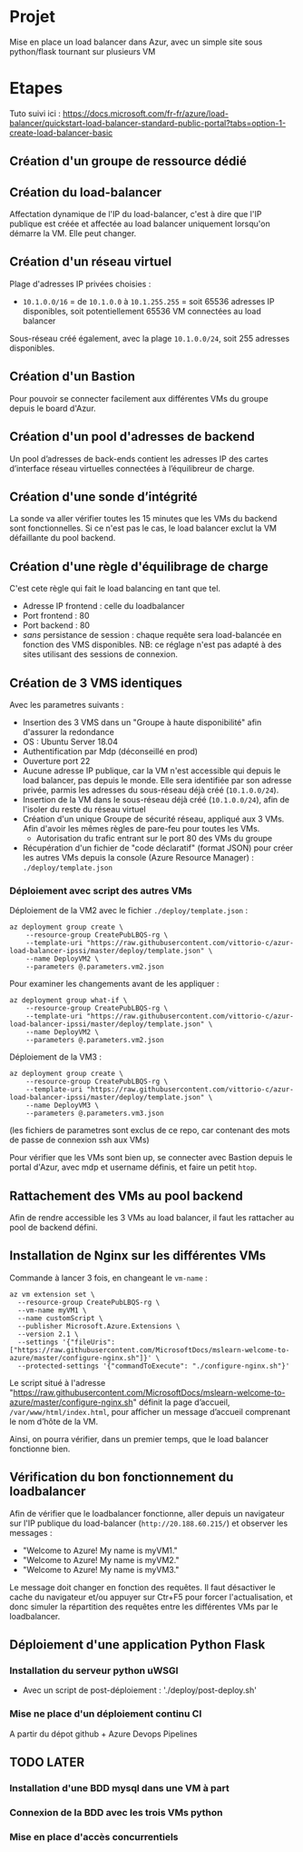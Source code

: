 # Projet

Mise en place un load balancer dans Azur, avec un simple site sous python/flask tournant sur plusieurs VM

# Etapes

Tuto suivi ici : <https://docs.microsoft.com/fr-fr/azure/load-balancer/quickstart-load-balancer-standard-public-portal?tabs=option-1-create-load-balancer-basic>

## Création d'un groupe de ressource dédié

## Création du load-balancer

Affectation dynamique de l'IP du load-balancer, c'est à dire que l'IP publique est créée et affectée au load balancer uniquement lorsqu'on démarre la VM. Elle peut changer.

## Création d'un réseau virtuel

Plage d'adresses IP privées choisies :

- `10.1.0.0/16` = de `10.1.0.0` à `10.1.255.255` = soit 65536 adresses IP disponibles, soit potentiellement 65536 VM connectées au load balancer

Sous-réseau créé également, avec la plage `10.1.0.0/24`, soit 255 adresses disponibles.

## Création d'un Bastion

Pour pouvoir se connecter facilement aux différentes VMs du groupe depuis le board d'Azur.

## Création d'un pool d'adresses de backend

Un pool d’adresses de back-ends contient les adresses IP des cartes d’interface réseau virtuelles connectées à l’équilibreur de charge.

## Création d'une sonde d’intégrité

La sonde va aller vérifier toutes les 15 minutes que les VMs du backend sont fonctionnelles. Si ce n'est pas le cas, le load balancer exclut la VM défaillante du pool backend.

## Création d'une règle d'équilibrage de charge

C'est cete règle qui fait le load balancing en tant que tel.

- Adresse IP frontend : celle du loadbalancer
- Port frontend : 80
- Port backend : 80
- *sans* persistance de session : chaque requête sera load-balancée en fonction des VMS disponibles. NB: ce réglage n'est pas adapté à des sites utilisant des sessions de connexion.

## Création de 3 VMS identiques

Avec les parametres suivants :

- Insertion des 3 VMS dans un "Groupe à haute disponibilité" afin d'assurer la redondance
- OS : Ubuntu Server 18.04
- Authentification par Mdp (déconseillé en prod)
- Ouverture port 22
- Aucune adresse IP publique, car la VM n'est accessible qui depuis le load balancer, pas depuis le monde. Elle sera identifiée par son adresse privée, parmis les adresses du sous-réseau déjà créé (`10.1.0.0/24`).
- Insertion de la VM dans le sous-réseau déjà créé (`10.1.0.0/24`), afin de l'isoler du reste du réseau virtuel
- Création d'un unique Groupe de sécurité réseau, appliqué aux 3 VMs. Afin d'avoir les mêmes règles de pare-feu pour toutes les VMs.
    - Autorisation du trafic entrant sur le port 80 des VMs du groupe
- Récupération d'un fichier de "code déclaratif" (format JSON) pour créer les autres VMs depuis la console (Azure Resource Manager) : `./deploy/template.json`

### Déploiement avec script des autres VMs

Déploiement de la VM2 avec le fichier `./deploy/template.json` :

```
az deployment group create \
    --resource-group CreatePubLBQS-rg \
    --template-uri "https://raw.githubusercontent.com/vittorio-c/azur-load-balancer-ipssi/master/deploy/template.json" \
    --name DeployVM2 \
    --parameters @.parameters.vm2.json
```

Pour examiner les changements avant de les appliquer :

```
az deployment group what-if \
    --resource-group CreatePubLBQS-rg \
    --template-uri "https://raw.githubusercontent.com/vittorio-c/azur-load-balancer-ipssi/master/deploy/template.json" \
    --name DeployVM2 \
    --parameters @.parameters.vm2.json
```

Déploiement de la VM3 :

```
az deployment group create \
    --resource-group CreatePubLBQS-rg \
    --template-uri "https://raw.githubusercontent.com/vittorio-c/azur-load-balancer-ipssi/master/deploy/template.json" \
    --name DeployVM3 \
    --parameters @.parameters.vm3.json
```

(les fichiers de parametres sont exclus de ce repo, car contenant des mots de passe de connexion ssh aux VMs)

Pour vérifier que les VMs sont bien up, se connecter avec Bastion depuis le portal d'Azur, avec mdp et username définis, et faire un petit `htop`.

## Rattachement des VMs au pool backend

Afin de rendre accessible les 3 VMs au load balancer, il faut les rattacher au pool de backend défini.

## Installation de Nginx sur les différentes VMs

Commande à lancer 3 fois, en changeant le `vm-name` :

```
az vm extension set \
  --resource-group CreatePubLBQS-rg \
  --vm-name myVM1 \
  --name customScript \
  --publisher Microsoft.Azure.Extensions \
  --version 2.1 \
  --settings '{"fileUris":["https://raw.githubusercontent.com/MicrosoftDocs/mslearn-welcome-to-azure/master/configure-nginx.sh"]}' \
  --protected-settings '{"commandToExecute": "./configure-nginx.sh"}'
```

Le script situé à l'adresse "https://raw.githubusercontent.com/MicrosoftDocs/mslearn-welcome-to-azure/master/configure-nginx.sh" définit la page d’accueil, `/var/www/html/index.html`, pour afficher un message d’accueil comprenant le nom d’hôte de la VM.

Ainsi, on pourra vérifier, dans un premier temps, que le load balancer fonctionne bien.

## Vérification du bon fonctionnement du loadbalancer

Afin de vérifier que le loadbalancer fonctionne, aller depuis un navigateur sur l'IP publique du load-balancer (`http://20.188.60.215/`) et observer les messages :

- "Welcome to Azure! My name is myVM1."
- "Welcome to Azure! My name is myVM2."
- "Welcome to Azure! My name is myVM3."

Le message doit changer en fonction des requêtes. Il faut désactiver le cache du navigateur et/ou appuyer sur Ctr+F5 pour forcer l'actualisation, et donc simuler la répartition des requêtes entre les différentes VMs par le loadbalancer.

## Déploiement d'une application Python Flask

### Installation du serveur python uWSGI

- Avec un script de post-déploiement : './deploy/post-deploy.sh'

### Mise ne place d'un déploiement continu CI

A partir du dépot github + Azure Devops Pipelines

## TODO LATER

### Installation d'une BDD mysql dans une VM à part

### Connexion de la BDD avec les trois VMs python

### Mise en place d'accès concurrentiels
